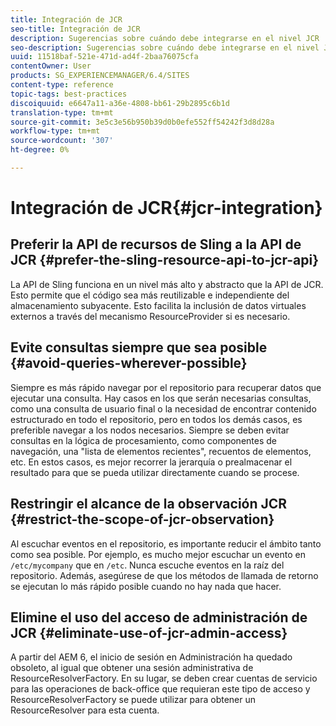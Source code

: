 ```yaml
---
title: Integración de JCR
seo-title: Integración de JCR
description: Sugerencias sobre cuándo debe integrarse en el nivel JCR
seo-description: Sugerencias sobre cuándo debe integrarse en el nivel JCR
uuid: 11518baf-521e-471d-ad4f-2baa76075cfa
contentOwner: User
products: SG_EXPERIENCEMANAGER/6.4/SITES
content-type: reference
topic-tags: best-practices
discoiquuid: e6647a11-a36e-4808-bb61-29b2895c6b1d
translation-type: tm+mt
source-git-commit: 3e5c3e56b950b39d0b0efe552ff54242f3d8d28a
workflow-type: tm+mt
source-wordcount: '307'
ht-degree: 0%

---
```



# Integración de JCR{#jcr-integration}

## Preferir la API de recursos de Sling a la API de JCR {#prefer-the-sling-resource-api-to-jcr-api}

La API de Sling funciona en un nivel más alto y abstracto que la API de JCR. Esto permite que el código sea más reutilizable e independiente del almacenamiento subyacente. Esto facilita la inclusión de datos virtuales externos a través del mecanismo ResourceProvider si es necesario.

## Evite consultas siempre que sea posible {#avoid-queries-wherever-possible}

Siempre es más rápido navegar por el repositorio para recuperar datos que ejecutar una consulta. Hay casos en los que serán necesarias consultas, como una consulta de usuario final o la necesidad de encontrar contenido estructurado en todo el repositorio, pero en todos los demás casos, es preferible navegar a los nodos necesarios. Siempre se deben evitar consultas en la lógica de procesamiento, como componentes de navegación, una &quot;lista de elementos recientes&quot;, recuentos de elementos, etc. En estos casos, es mejor recorrer la jerarquía o prealmacenar el resultado para que se pueda utilizar directamente cuando se procese.

## Restringir el alcance de la observación JCR {#restrict-the-scope-of-jcr-observation}

Al escuchar eventos en el repositorio, es importante reducir el ámbito tanto como sea posible. Por ejemplo, es mucho mejor escuchar un evento en `/etc/mycompany` que en `/etc`. Nunca escuche eventos en la raíz del repositorio. Además, asegúrese de que los métodos de llamada de retorno se ejecutan lo más rápido posible cuando no hay nada que hacer.

## Elimine el uso del acceso de administración de JCR {#eliminate-use-of-jcr-admin-access}

A partir del AEM 6, el inicio de sesión en Administración ha quedado obsoleto, al igual que obtener una sesión administrativa de ResourceResolverFactory. En su lugar, se deben crear cuentas de servicio para las operaciones de back-office que requieran este tipo de acceso y ResourceResolverFactory se puede utilizar para obtener un ResourceResolver para esta cuenta.
